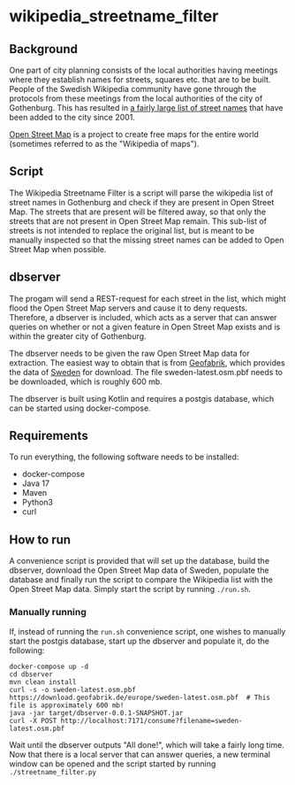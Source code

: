# wikipedia_streetname_filter

## Background
One part of city planning consists of the local authorities having meetings where they establish names for streets, squares etc. that are to be built. People of the Swedish Wikipedia community have gone through the protocols from these meetings from the local authorities of the city of Gothenburg. This has resulted in [a fairly large list of street names](https://sv.wikipedia.org/wiki/Gatunamn_i_G%C3%B6teborg_fr%C3%A5n_och_med_2001) that have been added to the city since 2001.

[Open Street Map](https://www.openstreetmap.org) is a project to create free maps for the entire world (sometimes referred to as the "Wikipedia of maps").

## Script
The Wikipedia Streetname Filter is a script will parse the wikipedia list of street names in Gothenburg and check if they are present in Open Street Map. The streets that are present will be filtered away, so that only the streets that are not present in Open Street Map remain. This sub-list of streets is not intended to replace the original list, but is meant to be manually inspected so that the missing street names can be added to Open Street Map when possible.

## dbserver
The progam will send a REST-request for each street in the list, which might flood the Open Street Map servers and cause it to deny requests. Therefore, a dbserver is included, which acts as a server that can answer queries on whether or not a given feature in Open Street Map exists and is within the greater city of Gothenburg.

The dbserver needs to be given the raw Open Street Map data for extraction. The easiest way to obtain that is from [Geofabrik](https://geofabrik.de), which provides the data of [Sweden](https://download.geofabrik.de/europe/sweden.html) for download. The file sweden-latest.osm.pbf needs to be downloaded, which is roughly 600 mb.

The dbserver is built using Kotlin and requires a postgis database, which can be started using docker-compose.

## Requirements
To run everything, the following software needs to be installed:
* docker-compose
* Java 17
* Maven
* Python3
* curl

## How to run
A convenience script is provided that will set up the database, build the dbserver, download the Open Street Map data of Sweden, populate the database and finally run the script to compare the Wikipedia list with the Open Street Map data. Simply start the script by running `./run.sh`.

### Manually running
If, instead of running the `run.sh` convenience script, one wishes to manually start the postgis database, start up the dbserver and populate it, do the following:
```
docker-compose up -d
cd dbserver
mvn clean install
curl -s -o sweden-latest.osm.pbf https://download.geofabrik.de/europe/sweden-latest.osm.pbf  # This file is approximately 600 mb!
java -jar target/dbserver-0.0.1-SNAPSHOT.jar
curl -X POST http://localhost:7171/consume?filename=sweden-latest.osm.pbf
```

Wait until the dbserver outputs "All done!", which will take a fairly long time. Now that there is a local server that can answer queries, a new terminal window can be opened and the script started by running `./streetname_filter.py`
